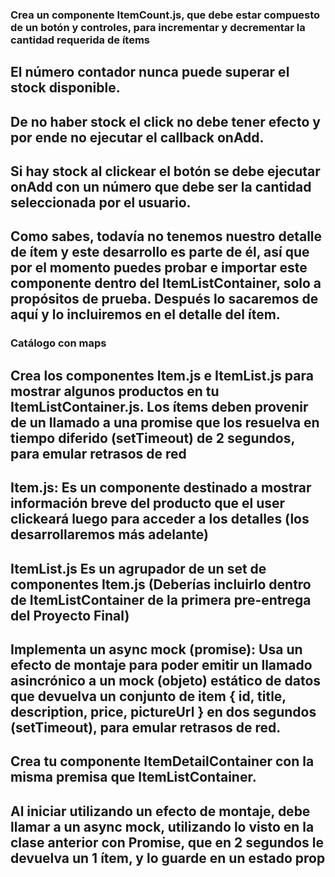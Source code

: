 ### Crea un componente ItemCount.js, que debe estar compuesto de un botón y controles, para incrementar y decrementar la cantidad requerida de ítems

## El número contador nunca puede superar el stock disponible.

## De no haber stock el click no debe tener efecto y por ende no ejecutar el callback onAdd.

## Si hay stock al clickear el botón se debe ejecutar onAdd con un número que debe ser la cantidad seleccionada por el usuario.

## Como sabes, todavía no tenemos nuestro detalle de ítem y este desarrollo es parte de él, así que por el momento puedes probar e importar este componente dentro del ItemListContainer, solo a propósitos de prueba. Después lo sacaremos de aquí y lo incluiremos en el detalle del ítem.

### Catálogo con maps

## Crea los componentes Item.js e ItemList.js para mostrar algunos productos en tu ItemListContainer.js. Los ítems deben provenir de un llamado a una promise que los resuelva en tiempo diferido (setTimeout) de 2 segundos, para emular retrasos de red

## Item.js: Es un componente destinado a mostrar información breve del producto que el user clickeará luego para acceder a los detalles (los desarrollaremos más adelante)

## ItemList.js Es un agrupador de un set de componentes Item.js (Deberías incluirlo dentro de ItemListContainer de la primera pre-entrega del Proyecto Final)

## Implementa un async mock (promise): Usa un efecto de montaje para poder emitir un llamado asincrónico a un mock (objeto) estático de datos que devuelva un conjunto de item { id, title, description, price, pictureUrl } en dos segundos (setTimeout), para emular retrasos de red.

## Crea tu componente ItemDetailContainer con la misma premisa que ItemListContainer.

## Al iniciar utilizando un efecto de montaje, debe llamar a un async mock, utilizando lo visto en la clase anterior con Promise, que en 2 segundos le devuelva un 1 ítem, y lo guarde en un estado prop
